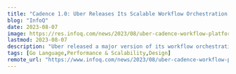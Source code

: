 ```yaml
---
title: "Cadence 1.0: Uber Releases Its Scalable Workflow Orchestration Platform"
blog: "InfoQ"
date: 2023-08-07
image: https://res.infoq.com/news/2023/08/uber-cadence-workflow-platform/en/headerimage/generatedHeaderImage-1691329413432.jpg
lastmod: 2023-08-07
description: "Uber released a major version of its workflow orchestration platform named Cadence after six years in development. Uber and other companies use Cadence to build stateful services at scal..."
tags: [Go Language,Performance & Scalability,Design]
remote_url: "https://www.infoq.com/news/2023/08/uber-cadence-workflow-platform/?utm_campaign=infoq_content&utm_source=infoq&utm_medium=feed&utm_term=Java"
---
```

